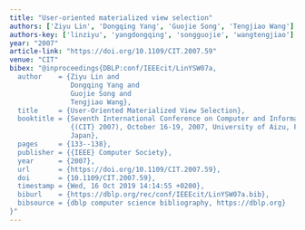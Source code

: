 ```yaml
---
title: "User-oriented materialized view selection"
authors: ['Ziyu Lin', 'Dongqing Yang', 'Guojie Song', 'Tengjiao Wang']
authors-key: ['linziyu', 'yangdongqing', 'songguojie', 'wangtengjiao']
year: "2007"
article-link: "https://doi.org/10.1109/CIT.2007.59"
venue: "CIT"
bibex: "@inproceedings{DBLP:conf/IEEEcit/LinYSW07a,
  author    = {Ziyu Lin and
               Dongqing Yang and
               Guojie Song and
               Tengjiao Wang},
  title     = {User-Oriented Materialized View Selection},
  booktitle = {Seventh International Conference on Computer and Information Technology
               {(CIT} 2007), October 16-19, 2007, University of Aizu, Fukushima,
               Japan},
  pages     = {133--138},
  publisher = {{IEEE} Computer Society},
  year      = {2007},
  url       = {https://doi.org/10.1109/CIT.2007.59},
  doi       = {10.1109/CIT.2007.59},
  timestamp = {Wed, 16 Oct 2019 14:14:55 +0200},
  biburl    = {https://dblp.org/rec/conf/IEEEcit/LinYSW07a.bib},
  bibsource = {dblp computer science bibliography, https://dblp.org}
}"
---
```

